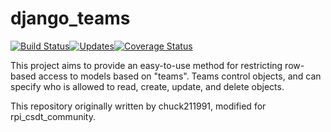 django\_teams
=============

[![Build Status](https://travis-ci.org/CSDTs/django_teams.svg?branch=master)](https://travis-ci.org/CSDTs/django_teams)[![Updates](https://pyup.io/repos/github/CSDTs/django_teams/shield.svg)](https://pyup.io/repos/github/CSDTs/django_teams/)[![Coverage Status](https://coveralls.io/repos/github/CSDTs/django_teams/badge.svg?branch=master)](https://coveralls.io/github/CSDTs/django_teams?branch=master)

This project aims to provide an easy-to-use method for restricting row-based access to models based on "teams".
Teams control objects, and can specify who is allowed to read, create, update, and delete objects.

This repository originally written by chuck211991, modified for rpi_csdt_community.
